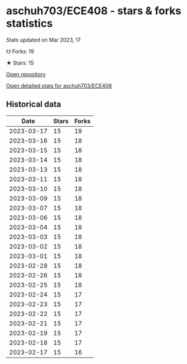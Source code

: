 # aschuh703/ECE408 - stars & forks statistics

Stats updated on Mar 2023, 17

☋ Forks: 19

★ Stars: 15

[Open repository](https://github.com/aschuh703/ECE408)

[Open detailed stats for aschuh703/ECE408](https://reviewgithub.com/rep/aschuh703/ECE408)

## Historical data
| Date | Stars | Forks |
|------|-------|-------|
| 2023-03-17 | 15 | 19 | 
| 2023-03-16 | 15 | 18 | 
| 2023-03-15 | 15 | 18 | 
| 2023-03-14 | 15 | 18 | 
| 2023-03-13 | 15 | 18 | 
| 2023-03-11 | 15 | 18 | 
| 2023-03-10 | 15 | 18 | 
| 2023-03-09 | 15 | 18 | 
| 2023-03-07 | 15 | 18 | 
| 2023-03-06 | 15 | 18 | 
| 2023-03-04 | 15 | 18 | 
| 2023-03-03 | 15 | 18 | 
| 2023-03-02 | 15 | 18 | 
| 2023-03-01 | 15 | 18 | 
| 2023-02-28 | 15 | 18 | 
| 2023-02-26 | 15 | 18 | 
| 2023-02-25 | 15 | 18 | 
| 2023-02-24 | 15 | 17 | 
| 2023-02-23 | 15 | 17 | 
| 2023-02-22 | 15 | 17 | 
| 2023-02-21 | 15 | 17 | 
| 2023-02-19 | 15 | 17 | 
| 2023-02-18 | 15 | 17 | 
| 2023-02-17 | 15 | 16 | 

